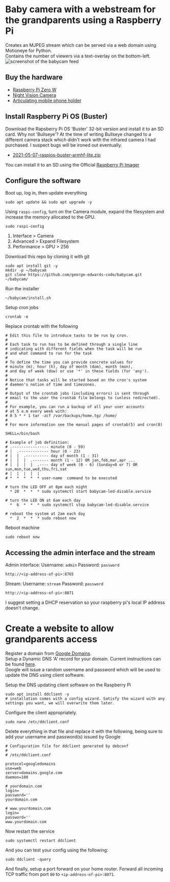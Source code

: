 # Baby camera with a webstream for the grandparents using a Raspberry Pi
Creates an MJPEG stream which can be served via a web domain using Motioneye for Python.  
Contains the number of viewers via a text-overlay on the bottom-left.  
![screenshot of the babycam feed](https://raw.githubusercontent.com/george-edwards-code/babycam/main/babycam.jpg)

## Buy the hardware
* [Raspberry Pi Zero W](https://core-electronics.com.au/raspberry-pi-zero-w-wireless.html)
* [Night Vision Camera](https://www.ebay.com.au/itm/114513687410?hash=item1aa98c3372:g:n2QAAOSwuihfrKj5)
* [Articulating mobile phone holder](https://www.amazon.com.au/Phone-Holder-Bed-Gooseneck-Mount/dp/B095Z14NPQ/ref=sr_1_25_sspa?keywords=Gooseneck+Phone+holder&qid=1637710958&s=electronics&sr=1-25-spons&psc=1&spLa=ZW5jcnlwdGVkUXVhbGlmaWVyPUExRDNQRVRPUTNLRDQ4JmVuY3J5cHRlZElkPUEwNjIwODI0MkxLRTVDU1VENTc3TiZlbmNyeXB0ZWRBZElkPUEzU05HUEE2V1JDQUREJndpZGdldE5hbWU9c3BfYnRmJmFjdGlvbj1jbGlja1JlZGlyZWN0JmRvTm90TG9nQ2xpY2s9dHJ1ZQ==)

## Install Raspberry Pi OS (Buster)
Download the Rapsberry Pi OS 'Buster' 32-bit version and install it to an SD card.
Why not 'Bullseye'? At the time of writing Bullseye changed to a different camera stack which didn't work with the infrared camera I had purchased. I suspect bugs will be ironed out eventually.
* [2021-05-07-raspios-buster-armhf-lite.zip](https://downloads.raspberrypi.org/raspios_lite_armhf/images/raspios_lite_armhf-2021-05-28/)

You can install it to an SD using the Official [Raspberry Pi Imager](https://www.raspberrypi.com/software/)

## Configure the software
Boot up, log in, then update everything
```
sudo apt update && sudo apt upgrade -y
```

Using `raspi-config`, turn on the Camera module, expand the filesystem and increase the memory allocated to the GPU.
```
sudo raspi-config
```
1) Interface > Camera
2) Advanced > Expand Filesystem
3) Performance > GPU > 256

Download this repo by cloning it with git
```
sudo apt install git -y
mkdir -p ~/babycam
git clone https://github.com/george-edwards-code/babycam.git ~/babycam/
```

Run the installer
```
~/babycam/install.sh
```

Setup cron jobs
```
crontab -e
```

Replace crontab with the following
```
# Edit this file to introduce tasks to be run by cron.
#
# Each task to run has to be defined through a single line
# indicating with different fields when the task will be run
# and what command to run for the task
#
# To define the time you can provide concrete values for
# minute (m), hour (h), day of month (dom), month (mon),
# and day of week (dow) or use '*' in these fields (for 'any').
#
# Notice that tasks will be started based on the cron's system
# daemon's notion of time and timezones.
#
# Output of the crontab jobs (including errors) is sent through
# email to the user the crontab file belongs to (unless redirected).
#
# For example, you can run a backup of all your user accounts
# at 5 a.m every week with:
# 0 5 * * 1 tar -zcf /var/backups/home.tgz /home/
#
# For more information see the manual pages of crontab(5) and cron(8)

SHELL=/bin/bash

# Example of job definition:
# .---------------- minute (0 - 59)
# |  .------------- hour (0 - 23)
# |  |  .---------- day of month (1 - 31)
# |  |  |  .------- month (1 - 12) OR jan,feb,mar,apr ...
# |  |  |  |  .---- day of week (0 - 6) (Sunday=0 or 7) OR sun,mon,tue,wed,thu,fri,sat
# |  |  |  |  |
# *  *  *  *  * user-name  command to be executed

# turn the LED OFF at 8pm each night
  * 20  *  *  * sudo systemctl start babycam-led-disable.service

# turn the LED ON at 6am each day
  *  6  *  *  * sudo systemctl stop babycam-led-disable.service

# reboot the system at 2am each day
  *  2  *  *  * sudo reboot now
```

Reboot machine
```
sudo reboot now
```

## Accessing the admin interface and the stream
Admin interface: 
Username: `admin`
Password: `password`
```
http://<ip-address-of-pi>:8765
```
Stream: 
Username: `stream`
Password: `password`
```
http://<ip-address-of-pi>:8071
```

I suggest setting a DHCP reservation so your raspberry pi's local IP address doesn't change.

# Create a website to allow grandparents access
Register a domain from [Google Domains](https://domains.google.com/registrar/search).  
Setup a Dynamic DNS 'A' record for your domain. Current instructions can be found [here](https://support.google.com/domains/answer/6147083?hl=en).  
Google will issue a random username and password which will be used to update the DNS using client software.

Setup the DNS updating client software on the Raspberry Pi
```
sudo apt install ddclient -y
# installation comes with a config wizard. Satisfy the wizard with any settings you want, we will overwrite them later.
```

Configure the client appropriately.
```
sudo nano /etc/ddclient.conf
```

Delete everything in that file and replace it with the following, being sure to add your username and password(s) issued by Google
```
# Configuration file for ddclient generated by debconf
#
# /etc/ddclient.conf

protocol=googledomains
use=web
server=domains.google.com
daemon=100

# yourdomain.com
login=
password=''
yourdomain.com

# www.yourdomain.com
login=
password=''
www.yourdomain.com
```

Now restart the service
```
sudo systemctl restart ddclient
```

And you can test your config using the following:
```
sudo ddclient -query
```

And finally, setup a port forward on your home router. Forward all incoming TCP traffic from port `80` to `<ip-address-of-pi>:8071`.

